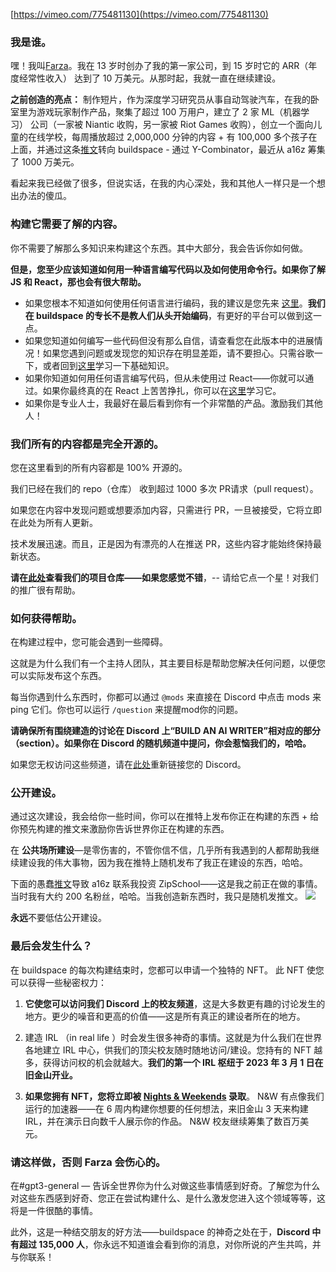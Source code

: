 
[https://vimeo.com/775481130](https://vimeo.com/775481130)

### **我是谁。**

嘿！我叫[Farza](https://twitter.com/FarzaTV)。我在 13 岁时创办了我的第一家公司，到 15 岁时它的 ARR（年度经常性收入） 达到了 10 万美元。从那时起，我就一直在继续建设。


**之前创造的亮点：**
制作短片，作为深度学习研究员从事自动驾驶汽车，在我的卧室里为游戏玩家制作产品，聚集了超过 100 万用户，建立了 2 家 ML（机器学习） 公司（一家被 Niantic 收购，另一家被 Riot Games 收购），创立一个面向儿童的在线学校，每周播放超过 2,000,000 分钟的内容 + 有 100,000 多个孩子在上面，并通过这条[推文](https://twitter.com/farzatv/status/1488965852519022592)转向 buildspace - 通过 Y-Combinator，最近从 a16z 筹集了 1000 万美元。

看起来我已经做了很多，但说实话，在我的内心深处，我和其他人一样只是一个想出办法的傻瓜。

### **构建它需要了解的内容。**
你不需要了解那么多知识来构建这个东西。其中大部分，我会告诉你如何做。

**但是，您至少应该知道如何用一种语言编写代码以及如何使用命令行。如果你了解 JS 和 React，那也会有很大帮助。**

- 如果您根本不知道如何使用任何语言进行编码，我的建议是您先来 [这里](https://scrimba.com/learn/learnjavascript)。**我们在 buildspace 的专长不是教人们从头开始编码**，有更好的平台可以做到这一点。
- 如果您知道如何编写一些代码但没有那么自信，请查看您在此版本中的进展情况！如果您遇到问题或发现您的知识存在明显差距，请不要担心。只需谷歌一下，或者回到[这里](https://scrimba.com/learn/learnjavascript)学习一下基础知识。
- 如果你知道如何用任何语言编写代码，但从未使用过 React——你就可以通过。如果你最终真的在 React 上苦苦挣扎，你可以在[这里](https://scrimba.com/learn/learnreact)学习它。
- 如果你是专业人士，我最好在最后看到你有一个非常酷的产品。激励我们其他人！



### **我们所有的内容都是完全开源的。**
您在这里看到的所有内容都是 100% 开源的。

我们已经在我们的 repo（仓库） 收到超过 1000 多次 PR请求（pull request）。

如果您在内容中发现问题或想要添加内容，只需进行 PR，一旦被接受，它将立即在此处为所有人更新。

技术发展迅速。而且，正是因为有漂亮的人在推送 PR，这些内容才能始终保持最新状态。

**请在[此处](https://github.com/buildspace/buildspace-projects)查看我们的项目仓库——如果您感觉不错**，-- 请给它点一个星！对我们的推广很有帮助。


### **如何获得帮助。**
在构建过程中，您可能会遇到一些障碍。

这就是为什么我们有一个主持人团队，其主要目标是帮助您解决任何问题，以便您可以实际发布这个东西。

每当你遇到什么东西时，你都可以通过 `@mods` 来直接在 Discord 中点击 mods 来 ping 它们。你也可以运行 `/question` 来提醒mod你的问题。


**请确保所有围绕建造的讨论在 Discord 上“BUILD AN AI WRITER”相对应的部分（section）。如果你在 Discord 的随机频道中提问，你会惹恼我们的，哈哈。**

如果您无权访问这些频道，请在[此处](https://buildspace.so/p/build-ai-writing-assistant-gpt3)重新链接您的 Discord。


### 公开建设。
通过这次建设，我会给你一些时间，你可以在推特上发布你正在构建的东西 + 给你预先构建的推文来激励你告诉世界你正在构建的东西。

在 **公共场所建设**—是零伤害的，不管你信不信，几乎所有我遇到的人都帮助我继续建设我的伟大事物，因为我在推特上随机发布了我正在建设的东西，哈哈。

下面的愚蠢[推文](https://twitter.com/FarzaTV/status/1247917195767808000)导致 a16z 联系我投资 ZipSchool——这是我之前正在做的事情。当时我有大约 200 名粉丝，哈哈。当我创造新东西时，我只是随机发推文。
![](https://i.imgur.com/cDBumIw.png)

**永远**不要低估公开建设。

### **最后会发生什么？**
在 buildspace 的每次构建结束时，您都可以申请一个独特的 NFT。
此 NFT 使您可以获得一些秘密权力：

1. **它使您可以访问我们 Discord 上的校友频道**，这是大多数更有趣的讨论发生的地方。更少的噪音和更高的价值——这是所有真正的建设者所在的地方。

2. 建造 IRL （in real life ）时会发生很多神奇的事情。这就是为什么我们在世界各地建立 IRL 中心，供我们的顶尖校友随时随地访问/建设。您持有的 NFT 越多，获得访问权的机会就越大。**我们的第一个 IRL 枢纽于 2023 年 3 月 1 日在旧金山开业。**

3. **如果您拥有 NFT，您将立即被 [Nights & Weekends](https://buildspace.so/nights-and-weekends) 录取**。 N&W 有点像我们运行的加速器——在 6 周内构建你想要的任何想法，来旧金山 3 天来构建 IRL，并在演示日向数千人展示你的作品。 N&W 校友继续筹集了数百万美元。

### 请这样做，否则 Farza 会伤心的。
在#gpt3-general — 告诉全世界你为什么对做这些事情感到好奇。了解您为什么对这些东西感到好奇、您正在尝试构建什么、是什么激发您进入这个领域等等，这将是一件很酷的事情。

此外，这是一种结交朋友的好方法——buildspace 的神奇之处在于，**Discord 中有超过 135,000 人**，你永远不知道谁会看到你的消息，对你所说的产生共鸣，并与你联系！


